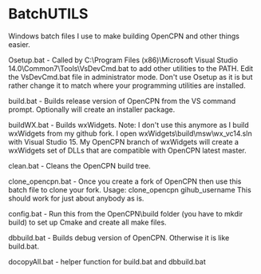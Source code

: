 # BatchUTILS
Windows batch files I use to make building OpenCPN and other things easier.

Osetup.bat - Called by C:\Program Files (x86)\Microsoft Visual Studio 14.0\Common7\Tools\VsDevCmd.bat to add other utilities to the PATH.
             Edit the VsDevCmd.bat file in administrator mode. Don't use Osetup as it is but rather change it to match where your
             programming utilities are installed.
             
build.bat - Builds release version of OpenCPN from the VS command prompt. Optionally will create an installer package.

buildWX.bat - Builds wxWidgets. Note: I don't use this anymore as I build wxWidgets from my github fork. I open
              wxWidgets\build\msw\wx_vc14.sln with Visual Studio 15. My OpenCPN branch of wxWidgets will create a wxWidgets set of 
              DLLs that are compatible with OpenCPN latest master.
              
clean.bat - Cleans the OpenCPN build tree.

clone_opencpn.bat - Once you create a fork of OpenCPN then use this batch file to clone your fork. Usage: clone_opencpn gihub_username
                    This should work for just about anybody as is.
                    
config.bat - Run this from the OpenCPN\build folder (you have to mkdir build) to set up Cmake and create all make files.

dbbuild.bat - Builds debug version of OpenCPN. Otherwise it is like build.bat.

docopyAll.bat - helper function for build.bat and dbbuild.bat
